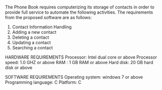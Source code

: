 The Phone Book requires computerizing its storage of contacts in order to provide
full service to automate the following activities. The requirements from the
proposed software are as follows:
1. Contact Information Handling
2. Adding a new contact
3. Deleting a contact
4. Updating a contact
5. Searching a contact

HARDWARE REQUIREMENTS
Processor: Intel dual core or above
Processor speed: 1.0 GHZ or above
RAM : 1 GB RAM or above
Hard disk: 20 GB hard disk or above

SOFTWARE REQUIREMENTS
Operating system: windows 7 or above
Programming language: C
Platform: C

